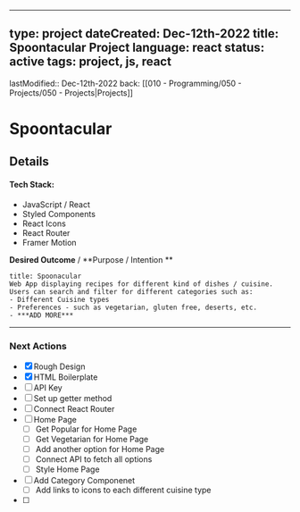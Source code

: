 
---

type: project
dateCreated: Dec-12th-2022
title: Spoontacular Project
language: react
status: active
tags: project, js, react
---
lastModified::  Dec-12th-2022
back: [[010 - Programming/050 - Projects/050 - Projects|Projects]]




# Spoontacular


## Details

#### Tech Stack: 

-  JavaScript / React
-  Styled Components
- React Icons
- React Router
- Framer Motion


**Desired Outcome** / **Purpose / Intention **

```ad-abstract
title: Spoonacular
Web App displaying recipes for different kind of dishes / cuisine. 
Users can search and filter for different categories such as:
- Different Cuisine types
- Preferences - such as vegetarian, gluten free, deserts, etc.
- ***ADD MORE***
```


_________

### Next Actions

- [x]  Rough Design
- [x]  HTML Boilerplate
- [ ] API Key
- [ ] Set up getter method
- [ ] Connect React Router
- [ ] Home Page
	- [ ] Get Popular for Home Page
	- [ ] Get Vegetarian for Home Page
	- [ ] Add another option for Home Page
	- [ ] Connect API to fetch all options
	- [ ] Style Home Page
- [ ] Add Category Componenet 
	- [ ] Add links to icons to each different cuisine type
- [ ] 
 





